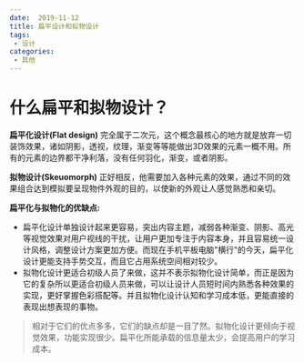 ```yaml
---
date:  2019-11-12
title: 扁平设计和拟物设计
tags:
 - 设计
categories:
 - 其他
---
```


# 什么扁平和拟物设计？
**扁平化设计(Flat design)** 完全属于二次元，这个概念最核心的地方就是放弃一切装饰效果，诸如阴影，透视，纹理，渐变等等能做出3D效果的元素一概不用。所有的元素的边界都干净利落，没有任何羽化，渐变，或者阴影。

**拟物设计(Skeuomorph)** 正好相反，他需要加入各种元素的效果，通过不同的效果组合达到模拟要呈现物件外观的目的，以使新的外观让人感觉熟悉和亲切。

**扁平化与拟物化的优缺点:**

- 扁平化设计单独设计起来更容易，突出内容主题，减弱各种渐变、阴影、高光等视觉效果对用户视线的干扰，让用户更加专注于内容本身，并且容易统一设计风格，调整设计方案更加方便。而现在手机平板电脑"横行"的今天，扁平化设计更能支持手势交互，而且它占用系统空间相对较少。
- 拟物化设计更适合初级人员了来做，这并不表示拟物化设计简单，而正是因为它的复杂所以更适合初级人员来做，可以让设计人员短时间内熟悉各种效果的实现，更好掌握色彩搭配等。并且拟物化设计认知和学习成本低，更能直接的表现出想表现的事物。

> 相对于它们的优点多多，它们的缺点却是一目了然。拟物化设计更倾向于视觉效果，功能实现很少。扁平化所能承载的信息量太少，会提高用户的学习成本。
